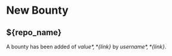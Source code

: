 # New Bounty
## ${repo_name}
A bounty has been added of *${value}*, *${link}* by *${username}*, *${link}*.
